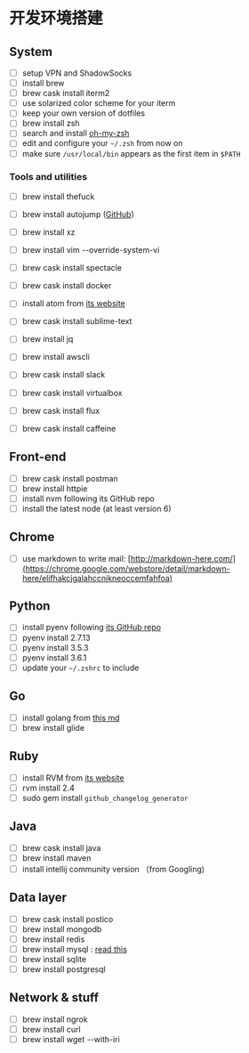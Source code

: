 # 开发环境搭建

## System

- [ ] setup VPN and ShadowSocks
- [ ] install brew
- [ ] brew cask install iterm2
- [ ] use solarized color scheme for your iterm
- [ ] keep your own version of dotfiles
- [ ] brew install zsh
- [ ] search and install [oh-my-zsh](https://github.com/robbyrussell/oh-my-zsh)
- [ ] edit and configure your `~/.zsh` from now on
- [ ] make sure `/usr/local/bin` appears as the first item in `$PATH`

### Tools and utilities

- [ ] brew install thefuck
- [ ] brew install autojump ([GitHub](https://github.com/wting/autojump))
- [ ] brew install xz
- [ ] brew install vim --override-system-vi
- [ ] brew cask install spectacle
- [ ] brew cask install docker
- [ ] install atom from [its website](https://atom.io/)
- [ ] brew cask install sublime-text
- [ ] brew install jq


- [ ] brew install awscli
- [ ] brew cask install slack
- [ ] brew cask install virtualbox
- [ ] brew cask install flux
- [ ] brew cask install caffeine

## Front-end

- [ ] brew cask install postman
- [ ] brew install httpie
- [ ] install nvm following its GitHub repo
- [ ] install the latest node (at least version 6)

## Chrome

- [ ] use markdown to write mail: [http://markdown-here.com/](https://chrome.google.com/webstore/detail/markdown-here/elifhakcjgalahccnjkneoccemfahfoa)

## Python

- [ ] install pyenv following [its GitHub repo](https://github.com/pyenv/pyenv)
- [ ] pyenv install 2.7.13
- [ ] pyenv install 3.5.3
- [ ] pyenv install 3.6.1
- [ ] update your `~/.zshrc` to include

## Go

- [ ] install golang from [this md](https://github.com/Chyroc/study-code/blob/master/Go/1-install.md)
- [ ] brew install glide

## Ruby
- [ ] install RVM from [its website](https://rvm.io/)
- [ ] rvm install 2.4
- [ ] sudo gem install `github_changelog_generator`

## Java

- [ ] brew cask install java
- [ ] brew install maven
- [ ] install intellij community version （from Googling)

## Data layer

- [ ] brew cask install postico
- [ ] brew install mongodb
- [ ] brew install redis
- [ ] brew install mysql : [read this](https://gist.github.com/nrollr/3f57fc15ded7dddddcc4e82fe137b58e)
- [ ] brew install sqlite
- [ ] brew install postgresql

## Network & stuff

- [ ] brew install ngrok
- [ ] brew install curl
- [ ] brew install wget --with-iri
